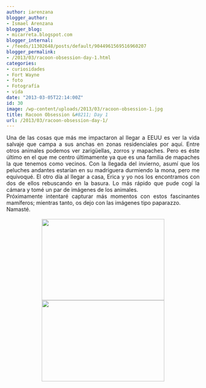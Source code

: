 ```yaml
---
author: iarenzana
blogger_author:
- Ismael Arenzana
blogger_blog:
- micarreta.blogspot.com
blogger_internal:
- /feeds/11302648/posts/default/9044961569516960207
blogger_permalink:
- /2013/03/racoon-obsession-day-1.html
categories:
- curiosidades
- Fort Wayne
- foto
- Fotografía
- vida
date: "2013-03-05T22:14:00Z"
id: 30
image: /wp-content/uploads/2013/03/racoon-obsession-1.jpg
title: Racoon Obsession &#8211; Day 1
url: /2013/03/racoon-obsession-day-1/
---
```

<div style="text-align: justify;">
  <span style="font-family: inherit;">Una de las cosas que más me impactaron al llegar a EEUU es ver la vida salvaje que campa a sus anchas en zonas residenciales por aquí. Entre otros animales podemos ver zarigüellas, zorros y mapaches. Pero es éste último en el que me centro últimamente ya que es una familia de mapaches la que tenemos como vecinos. Con la llegada del invierno, asumí que los peluches andantes estarían en su madriguera durmiendo la mona, pero me equivoqué. El otro día al llegar a casa, Erica y yo nos los encontramos con dos de ellos rebuscando en la basura. Lo más rápido que pude cogí la cámara y tomé un par de imágenes de los animales.</span>
</div>

<div style="text-align: justify;">
  <span style="font-family: inherit;">Próximamente intentaré capturar más momentos con estos fascinantes mamíferos; mientras tanto, os dejo con las imágenes tipo paparazzo.</span>
</div>

<div style="text-align: justify;">
  <span style="font-family: inherit;">Namasté.</span>
</div>

<div style="text-align: center;">
  <span style="font-family: inherit;"><br /></span>
</div>

<div style="clear: both; text-align: center;">
  <a href="https://arenzana.org/wp-content/uploads/2013/03/racoon-obsession-1.jpg" style="margin-left: 1em; margin-right: 1em;"><img loading="lazy" border="0" height="212" src="https://arenzana.org/wp-content/uploads/2013/03/racoon-obsession-1.jpg" width="320" /></a>
</div>

<div style="text-align: center;">
</div>

<div style="clear: both; text-align: center;">
  <a href="https://arenzana.org/wp-content/uploads/2013/03/racoon-obsession-2.jpg" style="margin-left: 1em; margin-right: 1em;"><img loading="lazy" border="0" height="212" src="https://arenzana.org/wp-content/uploads/2013/03/racoon-obsession-2.jpg" width="320" /></a>
</div>

<div style="text-align: center;">
  <span style="font-family: inherit;"><br /></span>
</div>